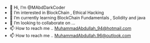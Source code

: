 - 👋 Hi, I’m @MAbdDarkCoder
- 👀 I’m interested in BlockChain , Ethical Hacking
- 🌱 I’m currently learning BlockChain Fundamentals , Solidity and java
- 💞️ I’m looking to collaborate on ...
- 📫 How to reach me .. MuhammadAbdullah_94@hotmail.com
- 📫 How to reach me .. MuhammadAbdullah.96@outlook.com

<!---
MAbdDarkCoder/MAbdDarkCoder is a ✨ special ✨ repository because its `README.md` (this file) appears on your GitHub profile.
You can click the Preview link to take a look at your changes.
--->
